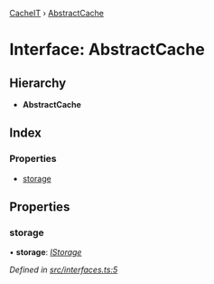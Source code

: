[CacheIT](../README.md) › [AbstractCache](abstractcache.md)

# Interface: AbstractCache

## Hierarchy

* **AbstractCache**

## Index

### Properties

* [storage](abstractcache.md#storage)

## Properties

###  storage

• **storage**: *[IStorage](istorage.md)*

*Defined in [src/interfaces.ts:5](https://github.com/pavanser/cacheit/blob/9ccfb81/src/interfaces.ts#L5)*
